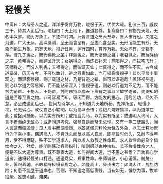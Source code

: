 # 轻慢关

中庸曰：大哉圣人之道，洋洋乎发育万物，峻极于天，优优大哉。礼仪三百，威仪三千，待其人而后行。老祖曰：天上地下，惟道独尊。复命篇曰：有物先天地，无名本寂寥。能为万象主，不逐四时凋。此皆言道之至大至尊，匪人弗行也。夫道之为道，广大无际，高深莫测，至无而含至有，至虚而含至实，无形而能生有形，无象而能生万象，包罗天地，推迁日月，运行四时，育养万物。无处不有，无物不存。昔孔子得之，而为儒教之圣；释迦得之，而为诸佛之祖；老君得之，而为群仙之宗；黄帝得之，而跨龙升天；女娲得之，而炼石补天；旌阳得之，而拔宅飞升；天师得之，而分人判鬼；五祖得之，而位证天仙；七真得之，而不生不灭。古今成道圣贤，历历有考，不可以数计。道之尊贵如此，岂可轻亵慢视乎？若以平常小事观之，而轻亵慢视，则非载道之材，乃是背道之辈，尚可以语道哉？盖轻视乎道，则必以学道为容易知，而不能钻研深入；慢视乎道，则必以行道为不足为，而不能苦力前进。不能入，不能进，凭何修持以成天下稀有之事耶？故学道者，先要知的道是至尊至贵之物。非可容易而知，等闲而得。方能发的狠心，用的苦功，经久不怠，必至成道而后已。 世间胡涂学人，不知道为天地所秘，鬼神所宝，轻慢小视，绝无诚心。或仗自己小聪明，以为能以会悟；或记几句野狐禅，以为道即在此；或捉风捕影，以为实有所知；或指鹿为马，以为实有所见；或遇明人询问，大言不惭而绝无诚心；或逢同道考究，强辨自是而略无忌惮。又有一等口孽魔头，闻人言道而便毁谤；见人看书而便憎嫌。以圣贤经典科论为包皮外象，以志士积功累行为下乘小事。偶遇高人，不肯低头而反以高人自居。即能暂时低头，又耐不得年月，受不得磨磋。殊不知学道求人，所以求人救我之性命耳。求人救性命必象个惜性命之人，然后，能明则感动真师指引，暗则感动鬼神扶持。若不象惜性命之人，便是不以大道为尊贵。既不尊贵大道，如何得闻大道，岂不愚之甚哉？吾劝真心学道者，速将轻慢关口打通。通道笃实，郑重性命。奉师诚敬，小心谨慎，兢兢业业，脚跟着地，不敢稍有轻慢亵视之心。如登高山，步步出力；如渡大江，刻刻防险；何患不能登于道岸也。否则，不知道之高低贵贱，当有如无，懈怠为事，牧羊拾柴，妄想明道，难矣。
